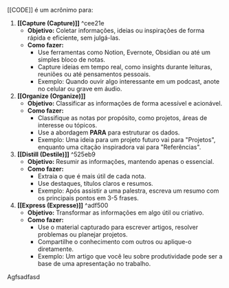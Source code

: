 [[CODE]] é um acrônimo para:

1. **[[Capture (Capture)]]** ^cee21e
    - **Objetivo:** Coletar informações, ideias ou inspirações de forma rápida e eficiente, sem julgá-las.
    - **Como fazer:**
        - Use ferramentas como Notion, Evernote, Obsidian ou até um simples bloco de notas.
        - Capture ideias em tempo real, como insights durante leituras, reuniões ou até pensamentos pessoais.
        - Exemplo: Quando ouvir algo interessante em um podcast, anote no celular ou grave em áudio.
2. **[[Organize (Organize)]]**
    - **Objetivo:** Classificar as informações de forma acessível e acionável.
    - **Como fazer:**
        - Classifique as notas por propósito, como projetos, áreas de interesse ou tópicos.
        - Use a abordagem **PARA** para estruturar os dados.
        - Exemplo: Uma ideia para um projeto futuro vai para "Projetos", enquanto uma citação inspiradora vai para "Referências".
3. **[[Distill (Destile)]]** ^525eb9
    - **Objetivo:** Resumir as informações, mantendo apenas o essencial.
    - **Como fazer:**
        - Extraia o que é mais útil de cada nota.
        - Use destaques, títulos claros e resumos.
        - Exemplo: Após assistir a uma palestra, escreva um resumo com os principais pontos em 3-5 frases.
4. **[[Express (Expresse)]]** ^adf500
    - **Objetivo:** Transformar as informações em algo útil ou criativo.
    - **Como fazer:**
        - Use o material capturado para escrever artigos, resolver problemas ou planejar projetos.
        - Compartilhe o conhecimento com outros ou aplique-o diretamente.
        - Exemplo: Um artigo que você leu sobre produtividade pode ser a base de uma apresentação no trabalho.


Agfsadfasd
